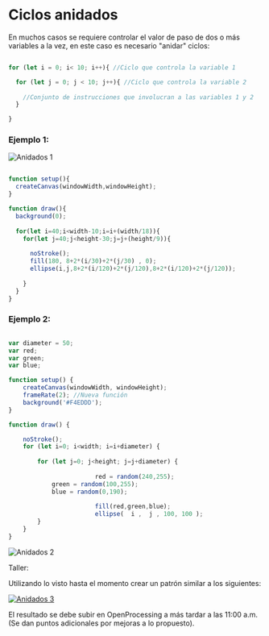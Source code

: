 # Ciclos anidados

En muchos casos se requiere controlar el valor de paso de dos o más variables a la vez, en este caso es necesario "anidar" ciclos:

```javascript

for (let i = 0; i< 10; i++){ //Ciclo que controla la variable 1

  for (let j = 0; j < 10; j++){ //Ciclo que controla la variable 2
  
    //Conjunto de instrucciones que involucran a las variables 1 y 2
  }

}

```

### Ejemplo 1:

![Anidados 1](https://raw.githubusercontent.com/daniels13ca/Intro_Programacion/master/images/Anidado1.JPG)

```javascript

function setup(){
  createCanvas(windowWidth,windowHeight);
}

function draw(){
  background(0);
	
  for(let i=40;i<width-10;i=i+(width/18)){
    for(let j=40;j<height-30;j=j+(height/9)){
      
      noStroke();
      fill(180, 8+2*(i/30)+2*(j/30) , 0);
      ellipse(i,j,8+2*(i/120)+2*(j/120),8+2*(i/120)+2*(j/120));
    
    }
  }
}

```

### Ejemplo 2:

```javascript

var diameter = 50;
var red;
var green;
var blue;

function setup() {
	createCanvas(windowWidth, windowHeight);
	frameRate(2); //Nueva función
	background('#F4EDDD');
}

function draw() {

	noStroke();
	for (let i=0; i<width; i=i+diameter) {
		
		for (let j=0; j<height; j=j+diameter) {
      
                        red = random(240,255);
 			green = random(100,255);    
 			blue = random(0,190);
      
                        fill(red,green,blue);
                        ellipse(  i ,  j , 100, 100 );
		}
	}
}

```
![Anidados 2](https://raw.githubusercontent.com/daniels13ca/Intro_Programacion/master/images/Anidado2.gif)

Taller:

Utilizando lo visto hasta el momento crear un patrón similar a los siguientes:

[![Anidados 3](https://raw.githubusercontent.com/daniels13ca/Intro_Programacion/master/images/Anidado3.JPG)](https://www.pinterest.es/pin/557601997597674030/)

El resultado se debe subir en OpenProcessing a más tardar a las 11:00 a.m. (Se dan puntos adicionales por mejoras a lo propuesto).
